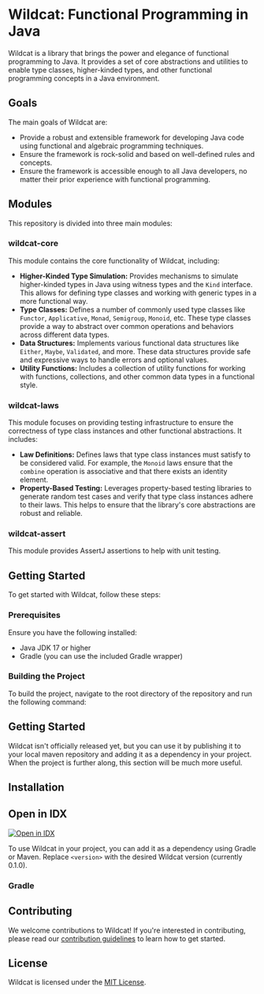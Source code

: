 # Wildcat: Functional Programming in Java

Wildcat is a library that brings the power and elegance of functional programming to Java. 
It provides a set of core abstractions and utilities to enable type classes, higher-kinded types, 
and other functional programming concepts in a Java environment.

## Goals
The main goals of Wildcat are:
- Provide a robust and extensible framework for developing Java code using functional and algebraic programming techniques.
- Ensure the framework is rock-solid and based on well-defined rules and concepts.
- Ensure the framework is accessible enough to all Java developers, no matter their prior experience with functional programming.

## Modules
This repository is divided into three main modules:

### wildcat-core
This module contains the core functionality of Wildcat, including:

- **Higher-Kinded Type Simulation:** Provides mechanisms to simulate higher-kinded types in Java using witness types and the `Kind` interface. This allows for defining type classes and working with generic types in a more functional way.
- **Type Classes:** Defines a number of commonly used type classes like `Functor`, `Applicative`, `Monad`, `Semigroup`, `Monoid`, etc. These type classes provide a way to abstract over common operations and behaviors across different data types.
- **Data Structures:** Implements various functional data structures like `Either`, `Maybe`, `Validated`, and more. These data structures provide safe and expressive ways to handle errors and optional values.
- **Utility Functions:** Includes a collection of utility functions for working with functions, collections, and other common data types in a functional style.

### wildcat-laws
This module focuses on providing testing infrastructure to ensure the correctness of type class instances and other functional abstractions. It includes:
- **Law Definitions:** Defines laws that type class instances must satisfy to be considered valid. For example, the `Monoid` laws ensure that the `combine` operation is associative and that there exists an identity element.
- **Property-Based Testing:** Leverages property-based testing libraries to generate random test cases and verify that type class instances adhere to their laws. This helps to ensure that the library's core abstractions are robust and reliable.

### wildcat-assert
This module provides AssertJ assertions to help with unit testing.

## Getting Started

To get started with Wildcat, follow these steps:

### Prerequisites

Ensure you have the following installed:

- Java JDK 17 or higher
- Gradle (you can use the included Gradle wrapper)

### Building the Project

To build the project, navigate to the root directory of the repository and run the following command:



## Getting Started

Wildcat isn't officially released yet, but you can use it by publishing it to your local maven
repository and adding it as a dependency in your project. When the project is further along,
this section will be much more useful.


## Installation

## Open in IDX

[![Open in IDX](https://app.idx.dev/img/open_in_idx.svg)](https://app.idx.dev/new?url=https://github.com/william-candillon/wildcat)


To use Wildcat in your project, you can add it as a dependency using Gradle or Maven.
Replace `<version>` with the desired Wildcat version (currently 0.1.0).

### Gradle

## Contributing

We welcome contributions to Wildcat! If you're interested in contributing, please read our 
[contribution guidelines](CONTRIBUTING.md) to learn how to get started.


## License

Wildcat is licensed under the [MIT License](LICENSE).

